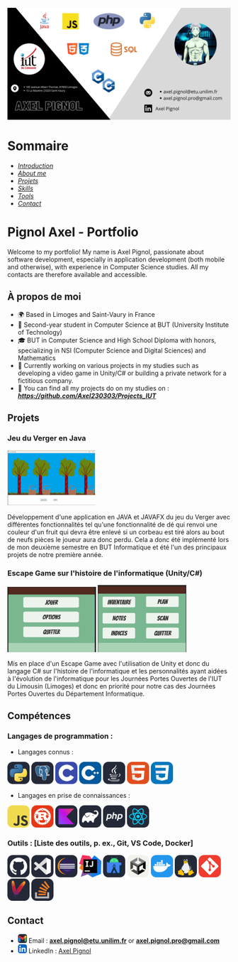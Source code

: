 ![Bannière](https://github.com/Axel230303/Image/blob/main/Axel%20Pignol.jpg)

# Sommaire
* _[Introduction](#pignol-axel---portfolio)_
* _[About me](#à-propos-de-moi)_
* _[Projets](#projets)_
* _[Skills](#compétences)_
* _[Tools](#outils--liste-des-outils-p-ex-git-vs-code-docker)_
* _[Contact](#contact)_

# Pignol Axel - Portfolio

Welcome to my portfolio! My name is Axel Pignol, passionate about software development, especially in application development (both mobile and otherwise), with experience in Computer Science studies. All my contacts are therefore available and accessible.

## À propos de moi

- 🌍 Based in Limoges and Saint-Vaury in France <br>
- 💼 Second-year student in Computer Science at BUT (University Institute of Technology) <br>
- 🎓 BUT in Computer Science and High School Diploma with honors, specializing in NSI (Computer Science and Digital Sciences) and Mathematics <br>
- 🚀 Currently working on various projects in my studies such as developing a video game in Unity/C# or building a private network for a fictitious company. <br>
- 🦾 You can find all my projects do on my studies on : _**https://github.com/Axel230303/Projects_IUT**_ <br>

## Projets

### Jeu du Verger en Java
<img src="https://github.com/Axel230303/Image/blob/main/Leverger.png" width="200">

Développement d'une application en JAVA et JAVAFX du jeu du Verger avec différentes fonctionnalités tel qu'une fonctionnalité de dé qui renvoi une couleur d'un fruit qui devra être enlevé si un corbeau est tiré alors au bout de neufs pièces le joueur aura donc perdu.
Cela a donc été implémenté lors de mon deuxième semestre en BUT Informatique et été l'un des principaux projets de notre première année.

### Escape Game sur l'histoire de l'informatique (Unity/C#)
<img src="https://github.com/Axel230303/Image/blob/main/Unity2.png" width="200">
<img src="https://github.com/Axel230303/Image/blob/main/Unity.png" width="200">

Mis en place d'un Escape Game avec l'utilisation de Unity et donc du langage C# sur l'histoire de l'informatique et les personnalités ayant aidées à l'évolution de l'informatique pour les Journées Portes Ouvertes de l'IUT du Limousin (Limoges) et donc en priorité pour notre cas des Journées Portes Ouvertes du Département Informatique.
 

## Compétences

### Langages de programmation : 

- Langages connus :

<img src="https://github.com/tandpfun/skill-icons/blob/main/icons/Python-Dark.svg " width="50"> <img src="https://github.com/tandpfun/skill-icons/blob/main/icons/PostgreSQL-Dark.svg" width="50"> <img src="https://github.com/tandpfun/skill-icons/blob/main/icons/C.svg" width="50"> <img src="https://github.com/tandpfun/skill-icons/blob/main/icons/CPP.svg" width="50"> <img src="https://github.com/tandpfun/skill-icons/blob/main/icons/Java-Dark.svg" width="50"> <img src="https://github.com/tandpfun/skill-icons/blob/main/icons/HTML.svg" width="50"> <img src="https://github.com/tandpfun/skill-icons/blob/main/icons/CSS.svg" width="50">

- Langages en prise de connaissances :

<img src="https://github.com/tandpfun/skill-icons/blob/main/icons/JavaScript.svg" width="50"> <img src="https://github.com/tandpfun/skill-icons/blob/main/icons/Rust.svg" width = "50"> <img src="https://github.com/tandpfun/skill-icons/blob/main/icons/Kotlin-Dark.svg" width="50"> <img src="https://github.com/tandpfun/skill-icons/blob/main/icons/Gradle-Dark.svg" width="50"> <img src="https://github.com/tandpfun/skill-icons/blob/main/icons/PHP-Dark.svg" width="50"> <img src="https://github.com/tandpfun/skill-icons/blob/main/icons/React-Dark.svg" width="50">


### Outils : [Liste des outils, p. ex., Git, VS Code, Docker]

<img src="https://github.com/tandpfun/skill-icons/blob/main/icons/Github-Dark.svg" width="50"> <img src="https://github.com/tandpfun/skill-icons/blob/main/icons/VSCode-Dark.svg" width="50"> <img src="https://github.com/tandpfun/skill-icons/blob/main/icons/Eclipse-Dark.svg" width="50"> <img src="https://github.com/Axel230303/Image/blob/main/intellij.jpg" width="50"> <img src="https://github.com/tandpfun/skill-icons/blob/main/icons/AndroidStudio-Dark.svg" width="50"> <img src="https://github.com/tandpfun/skill-icons/blob/main/icons/Unity-Light.svg" width="50"> <img src="https://github.com/tandpfun/skill-icons/blob/main/icons/Docker.svg" width="50"> <img src="https://github.com/tandpfun/skill-icons/blob/main/icons/Linux-Dark.svg" width="50"> <img src="https://github.com/tandpfun/skill-icons/blob/main/icons/Git.svg" width="50"> <img src="https://github.com/tandpfun/skill-icons/blob/main/icons/Maven-Dark.svg" width="50"> <img src="https://github.com/tandpfun/skill-icons/blob/main/icons/StackOverflow-Dark.svg" width="50">

## Contact

- <img src="https://github.com/tandpfun/skill-icons/blob/main/icons/Gmail-Dark.svg" width="20"> Email : **axel.pignol@etu.unilim.fr** or **axel.pignol.pro@gmail.com**
- <img src="https://github.com/tandpfun/skill-icons/blob/main/icons/LinkedIn.svg" width="20"> LinkedIn : [Axel Pignol](https://www.linkedin.com/in/axel-pignol-6b27042a4/)
